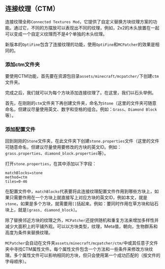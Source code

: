 ## 连接纹理（CTM）

连接纹理全称`Connected Textures Mod`，它提供了自定义替换方块纹理方案的功能。通过它，不同的方摆放可以表现出不同的纹理，例如，2x2的木头放置在一起可以变成一个自定义纹理而不是4个单独的木头纹理。

新版本的`OptiFine`包含了连接纹理的功能，使用`OptiFine`和`MCPatcher`的效果是相同的。

### 添加ctm文件夹

要使用CTM功能，首先要在资源包目录`assets/minecraft/mcpatcher/`下创建`ctm`文件夹。

完成之后，我们就可以为每个方块添加连接纹理了。在这里，我们以石头举例。

首先，在刚刚的`ctm`文件夹下再创建文件夹，命名为`Stone`（这里的文件夹可随意命名，但建议尽量使用英文、数字和空格的组合。例如：`Grass`、`Diamond Block`等）。

### 添加配置文件

回到刚刚的`Stone`文件夹，在此文件夹下创建`stone.properties`文件（这里的文件可随意命名，但建议尽量使用要修改的方块的英文ID。例如：`grass.properties`、`diamond_block.properties`等）。

打开`stone.properties`，在其中添加以下字段：

```
matchBlocks=stone
method=ctm
tiles=0-46
```

在配置文件中，`matchBlocks`代表要将此连接纹理配置文件作用到哪些方块上，如果只需要作用在一个方块上就直接写上对应方块的英文ID，例如本文，就是`stone`，如果是多个方块，就需要用`[]`括起来。例如：要同时作用在草方块和钻石块上，就是`[grass, diamond_block]`。

除了替换邻近方块的纹理之外，`MCPatcher`还提供随机和重复方法来增加多样性并减少大面积上的平铺外观。可以以方块类型，纹理，Meta值，朝向，生物群系和高度为条件来替换纹理。

`MCPatcher`会自动在文件夹`assets/minecraft/mcpatcher/ctm/`中或其任意子文件夹中寻找CTM属性文件。每个属性文件包含一个方法和一些条件来修改方块纹理。多个属性文件可以影响相同的方块，但只会使用第一个成功匹配的（按文件的字母顺序）。
